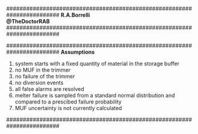 ########################################################################
**R.A.Borrelli**
<br>
**@TheDoctorRAB** 
########################################################################



########################################################################
**Assumptions**
<br>
<ol>
<li>system starts with a fixed quantity of material in the storage buffer
<li>no MUF in the trimmer
<li>no failure of the trimmer
<li>no diversion events
<li>all false alarms are resolved
<li>melter failure is sampled from a standard normal distribution and compared to a prescibed failure probability
<li>MUF uncertainty is not currently calculated
</ol>
########################################################################
